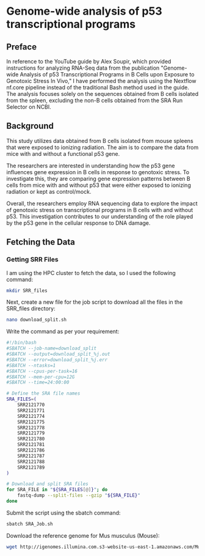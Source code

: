 #  Genome-wide analysis of p53 transcriptional programs 
## Preface
In reference to the YouTube guide by Alex Soupir, which provided instructions for analyzing RNA-Seq data from the publication "Genome-wide Analysis of p53 Transcriptional Programs in B Cells upon Exposure to Genotoxic Stress In Vivo," I have performed the analysis using the Nextflow nf.core pipeline instead of the traditional Bash method used in the guide. The analysis focuses solely on the sequences obtained from B cells isolated from the spleen, excluding the non-B cells obtained from the SRA Run Selector on NCBI.

## Background

This study utilizes data obtained from B cells isolated from mouse spleens that were exposed to ionizing radiation. The aim is to compare the data from mice with and without a functional p53 gene.

The researchers are interested in understanding how the p53 gene influences gene expression in B cells in response to genotoxic stress. To investigate this, they are comparing gene expression patterns between B cells from mice with and without p53 that were either exposed to ionizing radiation or kept as control/mock.

Overall, the researchers employ RNA sequencing data to explore the impact of genotoxic stress on transcriptional programs in B cells with and without p53. This investigation contributes to our understanding of the role played by the p53 gene in the cellular response to DNA damage.

## Fetching the Data

### Getting SRR Files

I am using the HPC cluster to fetch the data, so I used the following command: 

```bash
mkdir SRR_files
```

Next, create a new file for the job script to download all the files in the SRR_files directory: 

```bash
nano download_split.sh  
```

Write the command as per your requirement:

```bash
#!/bin/bash
#SBATCH --job-name=download_split
#SBATCH --output=download_split_%j.out
#SBATCH --error=download_split_%j.err
#SBATCH --ntasks=1
#SBATCH --cpus-per-task=16
#SBATCH --mem-per-cpu=12G
#SBATCH --time=24:00:00

# Define the SRA file names
SRA_FILES=(
    SRR2121770
    SRR2121771
    SRR2121774
    SRR2121775
    SRR2121778
    SRR2121779
    SRR2121780
    SRR2121781
    SRR2121786
    SRR2121787
    SRR2121788
    SRR2121789
)

# Download and split SRA files
for SRA_FILE in "${SRA_FILES[@]}"; do
    fastq-dump --split-files --gzip "${SRA_FILE}"
done
```

Submit the script using the sbatch command:

```bash
sbatch SRA_Job.sh
```

Download the reference genome for Mus musculus (Mouse):

```bash
wget http://igenomes.illumina.com.s3-website-us-east-1.amazonaws.com/Mus_musculus/NCBI/build37.2/Mus_musculus_NCBI_build37.2.tar.gz 
```
